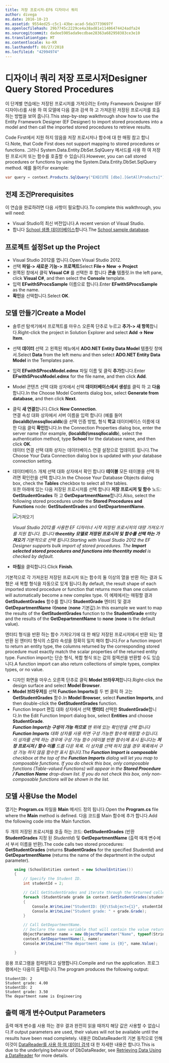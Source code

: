 ```yaml
---
title: 저장 프로시저-EF6 디자이너 쿼리
author: divega
ms.date: 2016-10-23
ms.assetid: 9554ed25-c5c1-43be-acad-5da37739697f
ms.openlocfilehash: 29b7745c2229ce4a38ad81e11406474424adfa24
ms.sourcegitcommit: dadee5905ada9ecdbae28363a682950383ce3e10
ms.translationtype: MT
ms.contentlocale: ko-KR
ms.lasthandoff: 08/27/2018
ms.locfileid: "42994974"
---
```

# <a name="designer-query-stored-procedures"></a><span data-ttu-id="a2c40-102">디자이너 쿼리 저장 프로시저</span><span class="sxs-lookup"><span data-stu-id="a2c40-102">Designer Query Stored Procedures</span></span>
<span data-ttu-id="a2c40-103">이 단계별 연습에는 저장된 프로시저를 가져오려는 Entity Framework Designer (EF 디자이너)를 사용 하 여 모델에 다음 결과 검색 하 고 가져온된 저장된 프로시저를 호출 하는 방법을 보여 줍니다.</span><span class="sxs-lookup"><span data-stu-id="a2c40-103">This step-by-step walkthrough show how to use the Entity Framework Designer (EF Designer) to import stored procedures into a model and then call the imported stored procedures to retrieve results.</span></span> 

<span data-ttu-id="a2c40-104">Code First에서 지원 하지 않음을 저장 프로시저나 함수에 대 한 매핑 참고 합니다.</span><span class="sxs-lookup"><span data-stu-id="a2c40-104">Note, that Code First does not support mapping to stored procedures or functions.</span></span> <span data-ttu-id="a2c40-105">그러나 System.Data.Entity.DbSet.SqlQuery 메서드를 사용 하 여 저장된 프로시저 또는 함수를 호출할 수 있습니다.</span><span class="sxs-lookup"><span data-stu-id="a2c40-105">However, you can call stored procedures or functions by using the System.Data.Entity.DbSet.SqlQuery method.</span></span> <span data-ttu-id="a2c40-106">예를 들어:</span><span class="sxs-lookup"><span data-stu-id="a2c40-106">For example:</span></span>
``` csharp
var query = context.Products.SqlQuery("EXECUTE [dbo].[GetAllProducts]")`;
```

## <a name="prerequisites"></a><span data-ttu-id="a2c40-107">전제 조건</span><span class="sxs-lookup"><span data-stu-id="a2c40-107">Prerequisites</span></span>

<span data-ttu-id="a2c40-108">이 연습을 완료하려면 다음 사항이 필요합니다.</span><span class="sxs-lookup"><span data-stu-id="a2c40-108">To complete this walkthrough, you will need:</span></span>

- <span data-ttu-id="a2c40-109">Visual Studio의 최신 버전입니다.</span><span class="sxs-lookup"><span data-stu-id="a2c40-109">A recent version of Visual Studio.</span></span>
- <span data-ttu-id="a2c40-110">합니다 [School 샘플 데이터베이스](~/ef6/resources/school-database.md)합니다.</span><span class="sxs-lookup"><span data-stu-id="a2c40-110">The [School sample database](~/ef6/resources/school-database.md).</span></span>

## <a name="set-up-the-project"></a><span data-ttu-id="a2c40-111">프로젝트 설정</span><span class="sxs-lookup"><span data-stu-id="a2c40-111">Set up the Project</span></span>

-   <span data-ttu-id="a2c40-112">Visual Studio 2012를 엽니다.</span><span class="sxs-lookup"><span data-stu-id="a2c40-112">Open Visual Studio 2012.</span></span>
-   <span data-ttu-id="a2c40-113">선택 **파일-&gt; 새로운 기능-&gt; 프로젝트**</span><span class="sxs-lookup"><span data-stu-id="a2c40-113">Select **File-&gt; New -&gt; Project**</span></span>
-   <span data-ttu-id="a2c40-114">왼쪽된 창에서 클릭 **Visual C\#** 를 선택한 후 합니다 **콘솔** 템플릿.</span><span class="sxs-lookup"><span data-stu-id="a2c40-114">In the left pane, click **Visual C\#**, and then select the **Console** template.</span></span>
-   <span data-ttu-id="a2c40-115">입력 **EFwithSProcsSample** 이름으로 합니다.</span><span class="sxs-lookup"><span data-stu-id="a2c40-115">Enter **EFwithSProcsSample** as the name.</span></span>
-   <span data-ttu-id="a2c40-116">**확인**을 선택합니다.</span><span class="sxs-lookup"><span data-stu-id="a2c40-116">Select **OK**.</span></span>

## <a name="create-a-model"></a><span data-ttu-id="a2c40-117">모델 만들기</span><span class="sxs-lookup"><span data-stu-id="a2c40-117">Create a Model</span></span>

-   <span data-ttu-id="a2c40-118">솔루션 탐색기에서 프로젝트를 마우스 오른쪽 단추로 누르고 **추가-&gt; 새 항목**합니다.</span><span class="sxs-lookup"><span data-stu-id="a2c40-118">Right-click the project in Solution Explorer and select **Add -&gt; New Item**.</span></span>
-   <span data-ttu-id="a2c40-119">선택 **데이터** 선택 고 왼쪽된 메뉴에서 **ADO.NET Entity Data Model** 템플릿 창에서.</span><span class="sxs-lookup"><span data-stu-id="a2c40-119">Select **Data** from the left menu and then select **ADO.NET Entity Data Model** in the Templates pane.</span></span>
-   <span data-ttu-id="a2c40-120">입력 **EFwithSProcsModel.edmx** 파일 이름 및 클릭 **추가**합니다.</span><span class="sxs-lookup"><span data-stu-id="a2c40-120">Enter **EFwithSProcsModel.edmx** for the file name, and then click **Add**.</span></span>
-   <span data-ttu-id="a2c40-121">Model 콘텐츠 선택 대화 상자에서 선택 **데이터베이스에서 생성**를 클릭 하 고 **다음**합니다.</span><span class="sxs-lookup"><span data-stu-id="a2c40-121">In the Choose Model Contents dialog box, select **Generate from database**, and then click **Next**.</span></span>
-   <span data-ttu-id="a2c40-122">클릭 **새 연결**합니다.</span><span class="sxs-lookup"><span data-stu-id="a2c40-122">Click **New Connection**.</span></span>  
    <span data-ttu-id="a2c40-123">연결 속성 대화 상자에서 서버 이름을 입력 합니다 (예를 들어 **(localdb)\\mssqllocaldb**)을 선택 인증 방법, 형식 **학교** 데이터베이스 이름에 대 한 다음 클릭 **확인**합니다.</span><span class="sxs-lookup"><span data-stu-id="a2c40-123">In the Connection Properties dialog box, enter the server name (for example, **(localdb)\\mssqllocaldb**), select the authentication method, type **School** for the database name, and then click **OK**.</span></span>  
    <span data-ttu-id="a2c40-124">데이터 연결 선택 대화 상자는 데이터베이스 연결 설정으로 업데이트 됩니다.</span><span class="sxs-lookup"><span data-stu-id="a2c40-124">The Choose Your Data Connection dialog box is updated with your database connection setting.</span></span>
-   <span data-ttu-id="a2c40-125">데이터베이스 개체 선택 대화 상자에서 확인 합니다 **테이블** 모든 테이블을 선택 하려면 확인란을 선택 합니다.</span><span class="sxs-lookup"><span data-stu-id="a2c40-125">In the Choose Your Database Objects dialog box, check the **Tables** checkbox to select all the tables.</span></span>  
    <span data-ttu-id="a2c40-126">또한 아래에 있는 다음 저장된 프로시저를 선택 합니다 **저장 프로시저 및 함수** 노드: **GetStudentGrades** 하 고 **GetDepartmentName**합니다.</span><span class="sxs-lookup"><span data-stu-id="a2c40-126">Also, select the following stored procedures under the **Stored Procedures and Functions** node: **GetStudentGrades** and **GetDepartmentName**.</span></span> 

    ![가져오기](~/ef6/media/import.jpg)

    <span data-ttu-id="a2c40-128">*Visual Studio 2012를 사용한 EF 디자이너 시작 저장된 프로시저의 대량 가져오기를 지원 합니다. 합니다 **theentity 모델로 저장된 프로시저 및 함수를 선택 하는 가져오기** 기본적으로 선택 됩니다.*</span><span class="sxs-lookup"><span data-stu-id="a2c40-128">*Starting with Visual Studio 2012 the EF Designer supports bulk import of stored procedures. The **Import selected stored procedures and functions into theentity model** is checked by default.*</span></span>
-   <span data-ttu-id="a2c40-129">**마침**을 클릭합니다.</span><span class="sxs-lookup"><span data-stu-id="a2c40-129">Click **Finish**.</span></span>

<span data-ttu-id="a2c40-130">기본적으로 각 가져온된 저장된 프로시저 또는 함수의 둘 이상의 열을 반환 하는 결과 도형은 새 복합 형식을 자동으로 있게 됩니다.</span><span class="sxs-lookup"><span data-stu-id="a2c40-130">By default, the result shape of each imported stored procedure or function that returns more than one column will automatically become a new complex type.</span></span> <span data-ttu-id="a2c40-131">이 예제에서는 매핑할 결과 **GetStudentGrades** 함수를 합니다 **StudentGrade** 엔터티 및 결과 **GetDepartmentName** 에**none** (**none** 기본값).</span><span class="sxs-lookup"><span data-stu-id="a2c40-131">In this example we want to map the results of the **GetStudentGrades** function to the **StudentGrade** entity and the results of the **GetDepartmentName** to **none** (**none** is the default value).</span></span>

<span data-ttu-id="a2c40-132">엔터티 형식을 반환 하는 함수 가져오기에 대 한 해당 저장된 프로시저에서 반환 되는 열 반환 된 엔터티 형식의 스칼라 속성을 정확히 일치 해야 합니다.</span><span class="sxs-lookup"><span data-stu-id="a2c40-132">For a function import to return an entity type, the columns returned by the corresponding stored procedure must exactly match the scalar properties of the returned entity type.</span></span> <span data-ttu-id="a2c40-133">Function import는 단순 형식, 복합 형식 또는 값의 컬렉션을 반환할 수도 있습니다.</span><span class="sxs-lookup"><span data-stu-id="a2c40-133">A function import can also return collections of simple types, complex types, or no value.</span></span>

-   <span data-ttu-id="a2c40-134">디자인 화면을 마우스 오른쪽 단추로 클릭 **Model 브라우저**합니다.</span><span class="sxs-lookup"><span data-stu-id="a2c40-134">Right-click the design surface and select **Model Browser**.</span></span>
-   <span data-ttu-id="a2c40-135">**Model 브라우저**를 선택 **Function Imports**를 두 번 클릭 하 고는 **GetStudentGrades** 함수.</span><span class="sxs-lookup"><span data-stu-id="a2c40-135">In **Model Browser**, select **Function Imports**, and then double-click the **GetStudentGrades** function.</span></span>
-   <span data-ttu-id="a2c40-136">Function Import 편집 대화 상자에서 선택 **엔터티** 선택한 **StudentGrade**합니다.</span><span class="sxs-lookup"><span data-stu-id="a2c40-136">In the Edit Function Import dialog box, select **Entities** and choose **StudentGrade**.</span></span>  
    <span data-ttu-id="a2c40-137">***Function Import는 구성이 가능 하므로** 맨 위에 있는 확인란을 선택 합니다 **Function Imports** 대화 상자를 사용 하면 구성 가능한 함수에 매핑할 수입니다. 이 상자를 선택 하는 경우에 구성 가능 함수 (테이블 반환 함수)에 표시 됩니다는 **저장 프로시저 / 함수 이름** 드롭 다운 목록. 이 상자를 선택 하지 않을 경우 목록에서 구성 가능 하지 않음 함수만 표시 됩니다.*</span><span class="sxs-lookup"><span data-stu-id="a2c40-137">*The **Function Import is composable** checkbox at the top of the **Function Imports** dialog will let you map to composable functions. If you do check this box, only composable functions (Table-valued Functions) will appear in the **Stored Procedure / Function Name** drop-down list. If you do not check this box, only non-composable functions will be shown in the list.*</span></span>

## <a name="use-the-model"></a><span data-ttu-id="a2c40-138">모델 사용</span><span class="sxs-lookup"><span data-stu-id="a2c40-138">Use the Model</span></span>

<span data-ttu-id="a2c40-139">열기는 **Program.cs** 파일을 **Main** 메서드 정의 됩니다.</span><span class="sxs-lookup"><span data-stu-id="a2c40-139">Open the **Program.cs** file where the **Main** method is defined.</span></span> <span data-ttu-id="a2c40-140">다음 코드를 Main 함수에 추가 합니다.</span><span class="sxs-lookup"><span data-stu-id="a2c40-140">Add the following code into the Main function.</span></span>

<span data-ttu-id="a2c40-141">두 개의 저장된 프로시저를 호출 하는 코드: **GetStudentGrades** (반환 **StudentGrades** 지정 된 *StudentId*) 및 **GetDepartmentName** (출력 매개 변수에서 부서 이름을 반환).</span><span class="sxs-lookup"><span data-stu-id="a2c40-141">The code calls two stored procedures: **GetStudentGrades** (returns **StudentGrades** for the specified *StudentId*) and **GetDepartmentName** (returns the name of the department in the output parameter).</span></span>  

``` csharp
    using (SchoolEntities context = new SchoolEntities())
    {
        // Specify the Student ID.
        int studentId = 2;

        // Call GetStudentGrades and iterate through the returned collection.
        foreach (StudentGrade grade in context.GetStudentGrades(studentId))
        {
            Console.WriteLine("StudentID: {0}\tSubject={1}", studentId, grade.Subject);
            Console.WriteLine("Student grade: " + grade.Grade);
        }

        // Call GetDepartmentName.
        // Declare the name variable that will contain the value returned by the output parameter.
        ObjectParameter name = new ObjectParameter("Name", typeof(String));
        context.GetDepartmentName(1, name);
        Console.WriteLine("The department name is {0}", name.Value);

    }
```

<span data-ttu-id="a2c40-142">응용 프로그램을 컴파일하고 실행합니다.</span><span class="sxs-lookup"><span data-stu-id="a2c40-142">Compile and run the application.</span></span> <span data-ttu-id="a2c40-143">프로그램에서는 다음이 출력됩니다.</span><span class="sxs-lookup"><span data-stu-id="a2c40-143">The program produces the following output:</span></span>

```
StudentID: 2
Student grade: 4.00
StudentID: 2
Student grade: 3.50
The department name is Engineering
```

<a name="output-parameters"></a><span data-ttu-id="a2c40-144">출력 매개 변수</span><span class="sxs-lookup"><span data-stu-id="a2c40-144">Output Parameters</span></span>
-----------------

<span data-ttu-id="a2c40-145">출력 매개 변수를 사용 하는 경우 결과 완전히 읽을 때까지 해당 값은 사용할 수 없습니다.</span><span class="sxs-lookup"><span data-stu-id="a2c40-145">If output parameters are used, their values will not be available until the results have been read completely.</span></span> <span data-ttu-id="a2c40-146">내용은 DbDataReader의 기본 동작으로 인해 이것이 [DataReader를 사용 하 여 데이터 검색](http://go.microsoft.com/fwlink/?LinkID=398589) 대 한 자세한 내용은 합니다.</span><span class="sxs-lookup"><span data-stu-id="a2c40-146">This is due to the underlying behavior of DbDataReader, see [Retrieving Data Using a DataReader](http://go.microsoft.com/fwlink/?LinkID=398589) for more details.</span></span>
